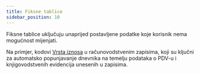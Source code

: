 ```yaml
---
title: Fiksne tablice
sidebar_position: 10
---
```


Fiksne tablice uključuju unaprijed postavljene podatke koje korisnik nema mogućnost mijenjati. 

Na primjer, kodovi [Vrsta iznosa](/docs/configurations/tables/finance/ledger-records-templates/ledger-records-templates#amount-type) u računovodstvenim zapisima, koji su ključni za automatsko popunjavanje dnevnika na temelju podataka o PDV-u i knjigovodstvenih evidencija unesenih u zapisima.  